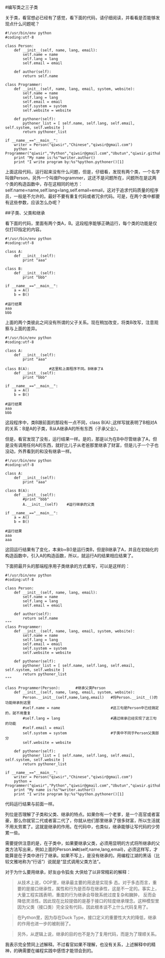 #编写类之三子类

关于类，看官想必已经有了感觉，看下面的代码，请仔细阅读，并看看是否能够发现点什么问题呢？

    #!/usr/bin/env python
    #coding:utf-8

    class Person:
        def __init__(self, name, lang, email):
            self.name = name
            self.lang = lang
            self.email = email

        def author(self):
            return self.name

    class Programmer:
        def __init__(self, name, lang, email, system, website):
            self.name = name
            self.lang = lang
            self.email = email
            self.system = system
            self.website = website

        def pythoner(self):
            pythoner_list = [ self.name, self.lang, self.email, self.system, self.website ]
            return pythoner_list

    if __name__=="__main__":
        writer = Person("qiwsir","Chinese","qiwsir@gmail.com")
        python = Programmer("qiwsir","Python","qiwsir@gmail.com","Ubutun","qiwsir.github.io")
        print "My name is:%s"%writer.author()
        print "I write program by:%s"%python.pythoner()[1]

上面这段代码，运行起来没有什么问题，但是，仔细看，发现有两个类，一个名字叫做Person，另外一个叫做Programmer，这还不是问题所在，问题所在是这两个类的构造函数中，存在这相同的地方：self.name=name,self.lang=lang,self.email=email，这对于追求代码质量的程序员，一般是不允许的。最好不要有重复代码或者冗余代码。可是，在两个类中都要有这些参数，应该怎么办呢？

##子类、父类和继承

看下面的代码，里面有两个类A，B。这段程序能够正确运行，每个类的功能是仅仅打印指定的内容。

    #!/usr/bin/env python
    #coding:utf-8

    class A:
        def __init__(self):
            print "aaa"

    class B:
        def __init__(self):
            print "bbb"

    if __name__=="__main__":
        a = A()
        b = B()

    #运行结果
    aaa
    bbb

上面的两个类彼此之间没有所谓的父子关系。现在稍加改变，将类B改写，注意观察与上面的差异。

    #!/usr/bin/env python
	#coding:utf-8

	class A:
	    def __init__(self):
	        print "aaa"

	class B(A):         #这里和上面程序不同。B继承了A
	    def __init__(self):
	        print "bbb"

	if __name__=="__main__":
	    a = A()
	    b = B()

    #运行结果
    aaa
    bbb

这段程序中，类B跟前面的那段有一点不同，class B(A):,这样写就表明了B相对A的关系：B是A的子类，B从A继承A的所有东西（子承父业）。

但是，看官发现了没有，运行结果一样。是的，那是以为在B中尽管继承了A，但是没有调用任何A的东西，就好比儿子从老爸那里继承了财富，但是儿子一个子也没动，外界看到的和没有继承一样。

	#!/usr/bin/env python
	#coding:utf-8

	class A:
	    def __init__(self):
	        print "aaa"

	class B(A):
	    def __init__(self):
	        #print "bbb"
	        A.__init__(self)    #运行继承的父类

	if __name__=="__main__":
	    a = A()
	    b = B()

    #运行结果
    aaa
    aaa

这回运行结果有了变化，本来b=B()是运行类B，但是B继承了A，并且在初始化的构造函数中，引入A的构造函数，所以，就运行A的结果相应结果了。

下面把最开头的那端程序用子类继承的方式重写，可以是这样的：

	#!/usr/bin/env python
	#coding:utf-8

	class Person:
	    def __init__(self, name, lang, email):
	        self.name = name
	        self.lang = lang
	        self.email = email

	    def author(self):
	        return self.name
	"""
	class Programmer:
	    def __init__(self, name, lang, email, system, website):
	        self.name = name
	        self.lang = lang
	        self.email = email
	        self.system = system
	        self.website = website

	    def pythoner(self):
	        pythoner_list = [ self.name, self.lang, self.email, self.system, self.website ]
	        return pythoner_list
	"""

	class Programmer(Person):       #继承父类Person
	    def __init__(self, name, lang, email, system, website):
	        Person.__init__(self,name,lang,email)   #将Person.__init__()的功能继承到这里
	        #self.name = name                       #这三句是Person中已经搞定的，就不用重复
	        #self.lang = lang                       #通过继承已经实现了这三句的功能
	        #self.email = email
	        self.system = system                    #子类中不同于Person父类部分
	        self.website = website

	    def pythoner(self):
	        pythoner_list = [ self.name, self.lang, self.email, self.system, self.website ]
	        return pythoner_list

	if __name__=="__main__":
	    writer = Person("qiwsir","Chinese","qiwsir@gmail.com")
	    python = Programmer("qiwsir","Python","qiwsir@gmail.com","Ubutun","qiwsir.github.io")
	    print "My name is:%s"%writer.author()
	    print "I write program by:%s"%python.pythoner()[1]

代码运行结果与前面一样。

列位是否理解了子类和父类、继承的特点。如果你有一个老爹，是一个高官或者富豪，那么你就官二代或者富二代了，你就从他们那里继承了很多财富，所以生活就不用太劳累了。这就是继承的作用。在代码中，也类似，继承能够让写代码的少劳累一些。

需要提供注意的是，在子类中，如果要继承父类，必须用显明的方式将所继承的父类方法写出来，例如上面的Person.__init__(self,name,lang,email)，必须这样写，才能算是在子类中进行了继承。如果不写上，是没有继承的。用编程江湖的黑话（比较文雅地称为“行话”）说就是“显式调用父类方法”。

对于为什么要用继承，好友@令狐虫 大侠给了以非常精彩的解释：

>从技术上说，OOP里，继承最主要的用途是实现多 态。对于多态而言，重要的是接口继承性，属性和行为是否存在继承性，这是不一定的。事实上，大量工程实践表明，重度的行为继承会导致系统过度复杂和臃肿， 反而会降低灵活性。因此现在比较提倡的是基于接口的轻度继承理念。这种模型里因为父类（接口类）完全没有代码，因此根本谈不上什么代码复用了。

>在Python里，因为存在Duck Type，接口定义的重要性大大的降低，继承的作用也进一步的被削弱了。

>另外，从逻辑上说，继承的目的也不是为了复用代码，而是为了理顺关系。

我表示完全赞同上述解释。不过看官如果不理解，也没有关系，上述解释中的精神，的确需要在编程实践中感悟才能领会到的。
